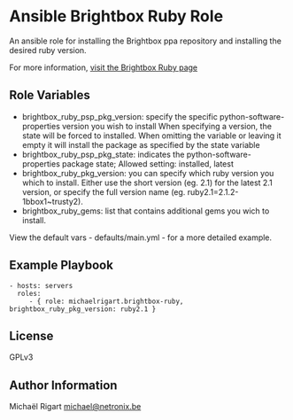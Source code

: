 Ansible Brightbox Ruby Role
===========================

An ansible role for installing the Brightbox ppa repository and installing the desired ruby version.
 
For more information, [visit the Brightbox Ruby page](http://brightbox.com/docs/ruby/ubuntu/)

Role Variables
--------------

- brightbox_ruby_psp_pkg_version: specify the specific python-software-properties version you wish to install
When specifying a version, the state will be forced to installed. When omitting the variable or leaving it empty
it will install the package as specified by the state variable
- brightbox_ruby_psp_pkg_state: indicates the python-software-properties package state; Allowed setting: installed, latest
- brightbox_ruby_pkg_version: you can specify which ruby version you which to install. Either use the short version (eg. 2.1) for the 
latest 2.1 version, or specify the full version name (eg. ruby2.1=2.1.2-1bbox1~trusty2).
- brightbox_ruby_gems: list that contains additional gems you wich to install.

View the default vars - defaults/main.yml - for a more detailed example.

Example Playbook
----------------

    - hosts: servers
      roles:
         - { role: michaelrigart.brightbox-ruby, brightbox_ruby_pkg_version: ruby2.1 }

License
-------

GPLv3

Author Information
------------------

Michaël Rigart <michael@netronix.be>